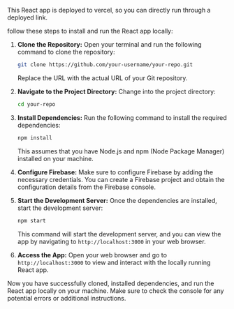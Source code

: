 This React app is deployed to vercel, so you can directly run through a deployed link.



follow these steps to install and run the React app locally:

1. **Clone the Repository:**
   Open your terminal and run the following command to clone the repository:

   ```bash
   git clone https://github.com/your-username/your-repo.git
   ```

   Replace the URL with the actual URL of your Git repository.

2. **Navigate to the Project Directory:**
   Change into the project directory:

   ```bash
   cd your-repo
   ```

3. **Install Dependencies:**
   Run the following command to install the required dependencies:

   ```bash
   npm install
   ```

   This assumes that you have Node.js and npm (Node Package Manager) installed on your machine.

4. **Configure Firebase:**
 Make sure to configure Firebase by adding the necessary credentials. You can create a Firebase project and obtain the configuration details from the Firebase console.

5. **Start the Development Server:**
   Once the dependencies are installed, start the development server:

   ```bash
   npm start
   ```

   This command will start the development server, and you can view the app by navigating to `http://localhost:3000` in your web browser.

6. **Access the App:**
   Open your web browser and go to `http://localhost:3000` to view and interact with the locally running React app.

Now you have successfully cloned, installed dependencies, and run the React app locally on your machine. Make sure to check the console for any potential errors or additional instructions.